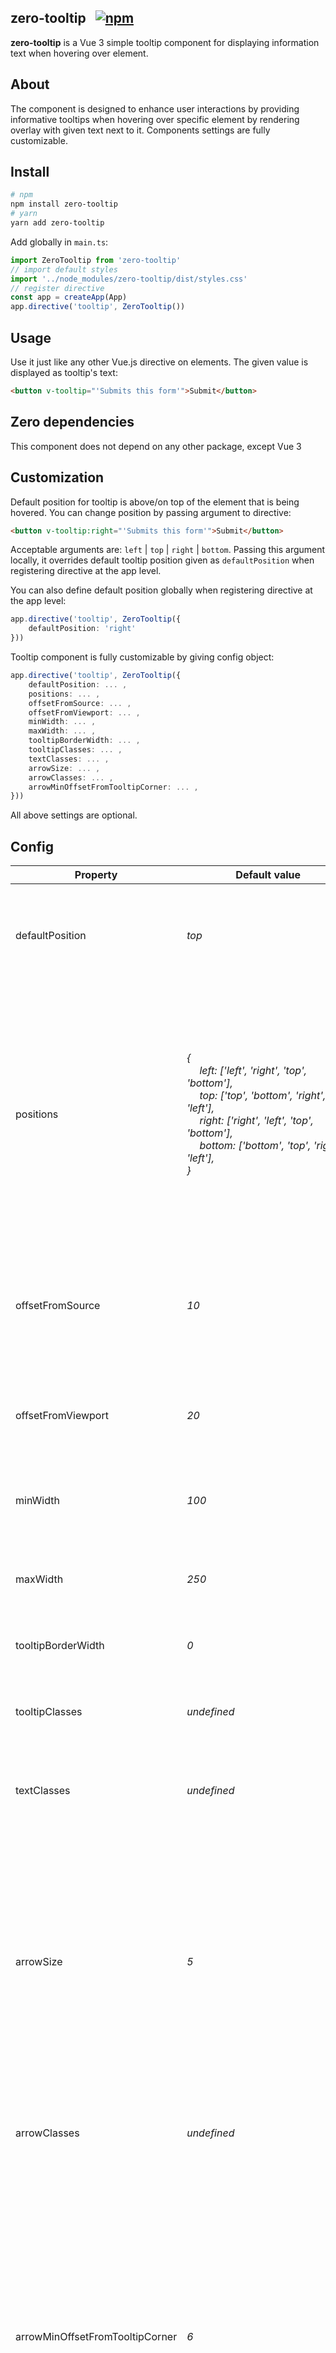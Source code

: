 ## zero-tooltip &nbsp; [![npm](https://img.shields.io/npm/v/zero-tooltip.svg)](https://www.npmjs.com/package/zero-tooltip)

**zero-tooltip** is a Vue 3 simple tooltip component for displaying information text when hovering over element.

## About
The component is designed to enhance user interactions by providing informative tooltips when hovering over specific element by rendering overlay with given text next to it. Components settings are fully customizable.

## Install

```bash
# npm
npm install zero-tooltip
# yarn
yarn add zero-tooltip
```

Add globally in `main.ts`:
```ts
import ZeroTooltip from 'zero-tooltip'
// import default styles
import '../node_modules/zero-tooltip/dist/styles.css'
// register directive
const app = createApp(App)
app.directive('tooltip', ZeroTooltip())
```

## Usage

Use it just like any other Vue.js directive on elements.
The given value is displayed as tooltip's text:

```html
<button v-tooltip="'Submits this form'">Submit</button>
```

## Zero dependencies
This component does not depend on any other package, except Vue 3

## Customization
Default position for tooltip is above/on top of the element that is being hovered. You can change position by passing argument to directive:

```html
<button v-tooltip:right="'Submits this form'">Submit</button>
```

Acceptable arguments are: `left` | `top` | `right` | `bottom`. Passing this argument locally, it overrides default tooltip position given as `defaultPosition` when registering directive at the app level.

You can also define default position globally when registering directive at the app level:

```ts
app.directive('tooltip', ZeroTooltip({
    defaultPosition: 'right'
}))
```

Tooltip component is fully customizable by giving config object:
```ts
app.directive('tooltip', ZeroTooltip({
    defaultPosition: ... ,
    positions: ... ,
    offsetFromSource: ... ,
    offsetFromViewport: ... ,
    minWidth: ... ,
    maxWidth: ... ,
    tooltipBorderWidth: ... ,
    tooltipClasses: ... ,
    textClasses: ... ,
    arrowSize: ... ,
    arrowClasses: ... ,
    arrowMinOffsetFromTooltipCorner: ... ,
}))
```

All above settings are optional.

## Config
| Property | <div style="width:260px">Default value</div> | Type | Details |
|---|---|---|---|
| defaultPosition | *top* | TooltipPosition | Postion of tooltip component relative to element that is being hovered |
| positions | *{ <br> &emsp; left: ['left', 'right', 'top', 'bottom'], <br> &emsp; top: ['top', 'bottom', 'right', 'left'], <br> &emsp; right: ['right', 'left', 'top', 'bottom'], <br> &emsp; bottom: ['bottom', 'top', 'right', 'left'], <br> }* | TooltipPositions | Ordered list of fallback positions in case tooltip does not have enough space in default position. If none of given positions will have enough space for tooltip, then it will not be rendered. |
| offsetFromSource | *10* | number | Tooltip offset in `px` from element that's being hovered *(arrow size is not added to this value)* |
| offsetFromViewport | *20* | number | Minimal allowed tooltip offset in `px` from viewports sides |
| minWidth | *100* | number | Minimal tooltip width in `px` that will be allowed to render |
| maxWidth | *250* | number | Maximal tooltip width in `px` that will be allowed to render |
| tooltipBorderWidth | *0* | number | Tooltip container border width in `px` |
| tooltipClasses | *undefined* | string | List of classes that will be added to tooltip element |  
| textClasses | *undefined* | string | List of classes that will be added to text element |
| arrowSize | *5* | number | Lenght of arrow hypotenuse in `px` (arrow is generated using border width property, creating square which gets divided in four triangles, thus `arrowSize` is lenght of square side) |
| arrowClasses | *undefined* | string | List of classes that will be added to arrow element |
| arrowMinOffsetFromTooltipCorner | *6* | number | Minimal allowed arrow offset in `px` from tooltip corner. Used in situations when tooltip does not have enough space to be centered relative to element that is being hover, thus arrow is rendered closer to one of the tooltip corners |

## Licence
The licence is MIT, so any extension, forking is welcome. `zero-tooltip` is designed as fully customizable, zero dependency, simple tooltip for Vue.js.
